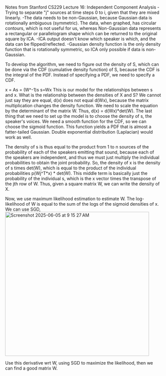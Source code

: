 Notes from Stanford CS229 Lecture 16: Independent Component Analysis
-Trying to separate "j" sources at time steps 0 to i, given that they are mixed linearly.
-The data needs to be non-Gaussian, because Gaussian data is rotationally ambiguous (symmetric). The data, when graphed, has circular contours, which is not useful for us, whereas Non-Gaussian data represents a rectangular or parallelogram shape which can be returned to the original square by ICA.
-ICA output doesn't know which speaker is which, and the data can be flipped/reflected.
-Gaussian density function is the only density function that is rotationally symmetric, so ICA only possible if data is non-Gaussian.

To develop the algorithm, we need to figure out the density of S, which can be done via the CDF (cumulative density function) of S, because the CDF is the integral of the PDF.
Instead of specifying a PDF, we need to specify a CDF. 

x = As = (W^-1)s
s=Wx
This is our model for the relationships between s and x. What is the relationship between the densities of X and S? We cannot just say they are equal, d(x) does not equal d(Wx), because the matrix multiplication changes the density function.
We need to scale the equation by the determinant of the matrix W. Thus, d(x) = d(Wx)*det(W). 
The last thing that we need to set up the model is to choose the density of s, the speaker's voices. 
We need a smooth function for the CDF, so we can choose the sigmoid function. This function yields a PDF that is almost a fatter-tailed Gaussian.
Double exponential distribution (Laplacian) would work as well.

The density of s is thus equal to the product from 1 to n sources of the probability of each of the speakers emitting that sound, because each of the speakers are independent, and thus we must just multiply the individual probabilities to obtain the joint probability.
So, the density of x is the density of s times det(W), which is equal to the product of the individual probabilities p(Wj^T*x) * det(W). This middle term is basically just the probability of the individual s, which is the x vector times the transpose of the jth row of W.
Thus, given a square matrix W, we can write the density of X. 

Now, we use maximum likelihood estimation to estimate W. 
The log-likelihood of W is equal to the sum of the logs of the sigmoid densities of x. 
We can use SGD,
<img width="464" alt="Screenshot 2025-06-05 at 9 15 27 AM" src="https://github.com/user-attachments/assets/0e8f2210-a79f-458d-aa62-1fa85c08cb93" />


Use this derivative wrt W, using SGD to maximize the likelihood, then we can find a good matrix W. 
